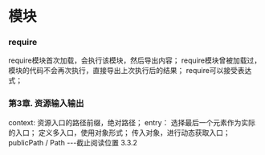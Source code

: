 # 模块
### require
require模块首次加载，会执行该模块，然后导出内容；
require模块曾被加载过，模块的代码不会再次执行，直接导出上次执行后的结果；
require可以接受表达式；

### 第3章. 资源输入输出
context: 资源入口的路径前缀，绝对路径；
entry： 
选择最后一个元素作为实际的入口；
定义多入口，使用对象形式；
传入对象，进行动态获取入口；
publicPath / Path ---截止阅读位置 3.3.2
